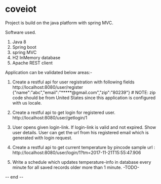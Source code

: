 # coveiot

Project is build on the java platform with spring MVC.

Software used.
1.  Java 8
2.  Spring boot
3.  spring MVC
4.  H2 InMemory database
4.  Apache REST client

Application can be validated below areas:-

1. Create a restful api for user registration with following fields 
	http://localhost:8080/user/register
		{"name":"abc","email":"*****@gmail.com","zip":"80239"}
		# NOTE: zip code should be from United States since this application is configured with us locale.
2. Create a restful api to get login for registered user. 
	http://localhost:8080/user/getlogin/1
		
3. User opens given login-link. If login-link is valid and not expired. Show user details. 
	User can get the url from his registered email which is generated with login request.
	
4. Create a restful api to get current temperature by pincode 
	sample url : http://localhost:8080/user/login/1?tm=2017-11-21T15:55:47.906

5. Write a schedule which updates temperature-info in database every minute for all saved records older more than 1 minute.
	-TODO-
	
-- end --